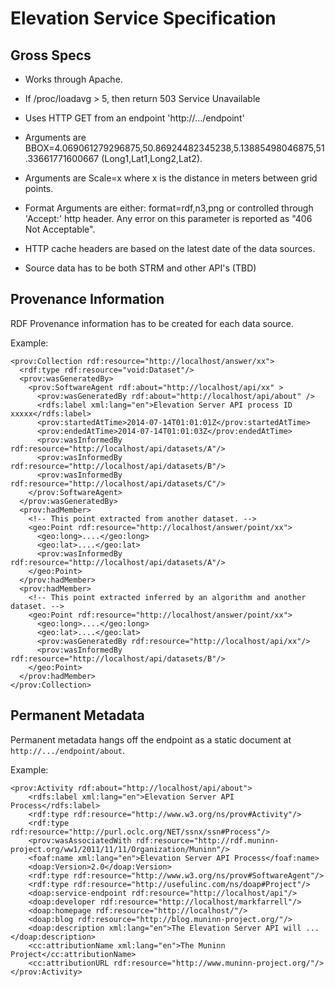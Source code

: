 # Elevation Service Specification

## Gross Specs

* Works through Apache.
* If /proc/loadavg > 5, then return 503 Service Unavailable
* Uses HTTP GET from an endpoint 'http://.../endpoint'

* Arguments are BBOX=4.069061279296875,50.86924482345238,5.13885498046875,51.33661771600667 (Long1,Lat1,Long2,Lat2).
* Arguments are Scale=x where x is the distance in meters between grid points.
* Format Arguments are either: format=rdf,n3,png or controlled through 'Accept:' http header. Any error on this parameter is reported as "406 Not Acceptable".
* HTTP cache headers are based on the latest date of the data sources.
* Source data has to be both STRM and other API's (TBD)

## Provenance Information

RDF Provenance information has to be created for each data source.

Example:

```RDF/XML
<prov:Collection rdf:resource="http://localhost/answer/xx">
  <rdf:type rdf:resource="void:Dataset"/>
  <prov:wasGeneratedBy>
    <prov:SoftwareAgent rdf:about="http://localhost/api/xx" >
      <prov:wasGeneratedBy rdf:about="http://localhost/api/about" />
      <rdfs:label xml:lang="en">Elevation Server API process ID xxxxx</rdfs:label>
      <prov:startedAtTime>2014-07-14T01:01:01Z</prov:startedAtTime>
      <prov:endedAtTime>2014-07-14T01:01:03Z</prov:endedAtTime>
      <prov:wasInformedBy rdf:resource="http://localhost/api/datasets/A"/>
      <prov:wasInformedBy rdf:resource="http://localhost/api/datasets/B"/>
      <prov:wasInformedBy rdf:resource="http://localhost/api/datasets/C"/>
    </prov:SoftwareAgent>
  </prov:wasGeneratedBy>
  <prov:hadMember>
    <!-- This point extracted from another dataset. -->
    <geo:Point rdf:resource="http://localhost/answer/point/xx">
      <geo:long>....</geo:long>
      <geo:lat>....</geo:lat>
      <prov:wasInformedBy rdf:resource="http://localhost/api/datasets/A"/>
    </geo:Point>
  </prov:hadMember>
  <prov:hadMember>
    <!-- This point extracted inferred by an algorithm and another dataset. -->
    <geo:Point rdf:resource="http://localhost/answer/point/xx">
      <geo:long>....</geo:long>
      <geo:lat>....</geo:lat>
      <prov:wasGeneratedBy rdf:resource="http://localhost/api/xx"/>
      <prov:wasInformedBy rdf:resource="http://localhost/api/datasets/B"/>
    </geo:Point>
  </prov:hadMember>
</prov:Collection>
```

## Permanent Metadata

Permanent metadata hangs off the endpoint as a static document at ```http://.../endpoint/about```.

Example:

```RDF/XML
<prov:Activity rdf:about="http://localhost/api/about">
    <rdfs:label xml:lang="en">Elevation Server API Process</rdfs:label>
    <rdf:type rdf:resource="http://www.w3.org/ns/prov#Activity"/>
    <rdf:type rdf:resource="http://purl.oclc.org/NET/ssnx/ssn#Process"/>
    <prov:wasAssociatedWith rdf:resource="http://rdf.muninn-project.org/ww1/2011/11/11/Organization/Muninn"/>
    <foaf:name xml:lang="en">Elevation Server API Process</foaf:name>
    <doap:Version>2.0</doap:Version>
    <rdf:type rdf:resource="http://www.w3.org/ns/prov#SoftwareAgent"/>
    <rdf:type rdf:resource="http://usefulinc.com/ns/doap#Project"/>
    <doap:service-endpoint rdf:resource="http://localhost/api"/>
    <doap:developer rdf:resource="http://localhost/markfarrell"/>
    <doap:homepage rdf:resource="http://localhost/"/>
    <doap:blog rdf:resource="http://blog.muninn-project.org/"/>
    <doap:description xml:lang="en">The Elevation Server API will ...</doap:description>
    <cc:attributionName xml:lang="en">The Muninn Project</cc:attributionName>
    <cc:attributionURL rdf:resource="http://www.muninn-project.org/"/>
</prov:Activity>
```
